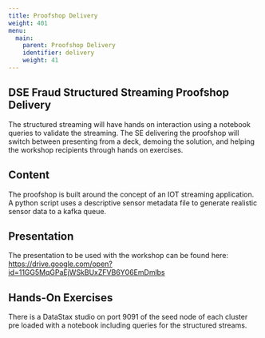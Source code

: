 ```yaml
---
title: Proofshop Delivery
weight: 401
menu:
  main:
    parent: Proofshop Delivery
    identifier: delivery
    weight: 41
---
```


## DSE Fraud Structured Streaming Proofshop Delivery

The structured streaming will have hands on interaction using a notebook queries to validate the streaming. The SE delivering the proofshop will switch between presenting from a deck, demoing the solution, and helping the workshop recipients through hands on exercises.

## Content

The proofshop is built around the concept of an IOT streaming application.  A python script uses a descriptive sensor metadata file to generate realistic sensor data to a kafka queue.


##  Presentation

The presentation to be used with the workshop can be found here: https://drive.google.com/open?id=11GG5MqGPaEjWSkBUxZFVB6Y06EmDmlbs

## Hands-On Exercises

There is a DataStax studio on port 9091 of the seed node of each cluster pre loaded with a notebook including queries for the structured streams.

